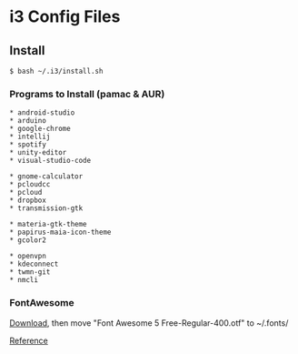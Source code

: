 # i3 Config Files

## Install
    $ bash ~/.i3/install.sh

### Programs to Install (pamac & AUR)

    * android-studio
    * arduino
    * google-chrome
    * intellij
    * spotify
    * unity-editor
    * visual-studio-code

    * gnome-calculator
    * pcloudcc
    * pcloud
    * dropbox
    * transmission-gtk

    * materia-gtk-theme
    * papirus-maia-icon-theme
    * gcolor2

    * openvpn
    * kdeconnect
    * twmn-git
    * nmcli

### FontAwesome
[Download](https://github.com/FortAwesome/Font-Awesome), then move "Font Awesome 5 Free-Regular-400.otf" to ~/.fonts/

[Reference](https://fontawesome.com/cheatsheet?from=io)
